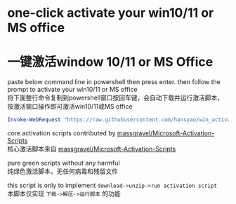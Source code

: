 # one-click activate your win10/11 or MS office
# 一键激活window 10/11 or MS Office

paste below command line in powershell then press enter. then follow the prompt to activate your win10/11 or MS office \
将下面整行命令复制到powershell窗口按回车键，会自动下载并运行激活脚本，按激活窗口操作即可激活win10/11或MS office
```PowerShell 
Invoke-WebRequest "https://raw.githubusercontent.com/hansyao/win_activate/main/win_activate.ps1" | .\win_activate.ps1
```

core activation scripts contributed by [massgravel/Microsoft-Activation-Scripts](https://github.com/massgravel/Microsoft-Activation-Scripts) \
核心激活脚本来自 [massgravel/Microsoft-Activation-Scripts](https://github.com/massgravel/Microsoft-Activation-Scripts)

pure green scripts without any harmful \
纯绿色激活脚本，无任何病毒和残留文件

this script is only to implement `download->unzip->run activation script` \
本脚本仅实现 `下载->解压->运行脚本` 的功能
